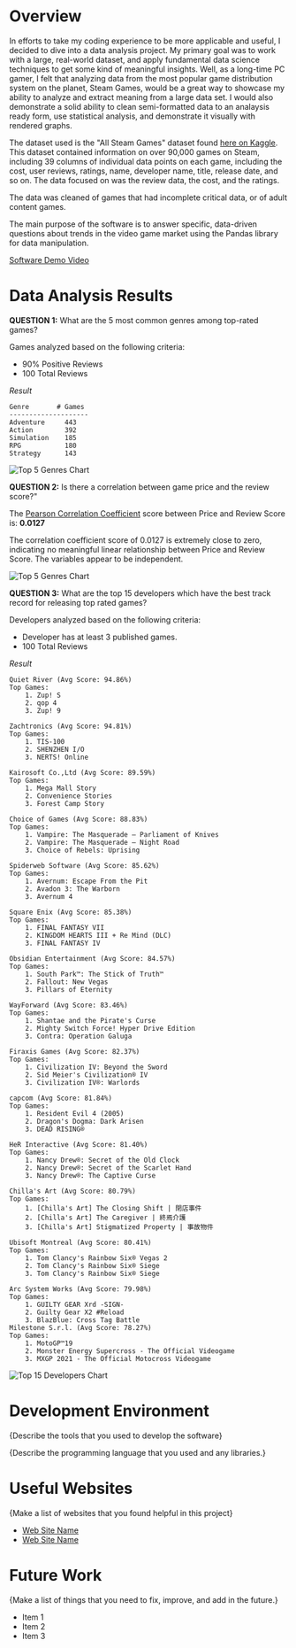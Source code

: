 # Overview

In efforts to take my coding experience to be more applicable and useful, I decided to dive into a data analysis project. My primary goal was to work with a large, real-world dataset,  and apply fundamental  data science techniques to get some  kind of meaningful insights. Well, as a long-time PC gamer, I felt that analyzing data from the most popular game distribution system on the planet, Steam Games, would be a great way to showcase my ability to analyze and extract meaning from a large data set. I would also demonstrate a solid ability to clean semi-formatted data to an analaysis ready form, use statistical analysis, and demonstrate it visually with rendered graphs.

The dataset used is the "All Steam Games" dataset found [here on Kaggle](https://www.kaggle.com/datasets/joebeachcapital/top-1000-steam-games?resource=download&select=93182_steam_games.csv). This dataset contained information on over 90,000 games on Steam, including 39 columns of individual data points on each game, including the cost, user reviews, ratings, name, developer name, title, release date, and so on. The data focused on was the review data, the cost, and the ratings.

The data was cleaned of games that had incomplete critical data, or of adult content games.

The main purpose of the software is to answer specific, data-driven questions about trends in the video game market using the Pandas library for data manipulation.

[Software Demo Video](http://youtube.link.goes.here)

# Data Analysis Results

**QUESTION 1:** What are the 5 most common genres among top-rated games?

Games analyzed based on the following criteria:
* 90% Positive Reviews
* 100 Total Reviews

*Result*

    Genre       # Games
    --------------------
    Adventure     443
    Action        392
    Simulation    185
    RPG           180
    Strategy      143

 ![Top 5 Genres Chart](q1_top_genres.png)

 **QUESTION 2:** Is there a correlation between game price and the review score?"

 The [Pearson Correlation Coefficient](https://www.statology.org/pearson-correlation-coefficient/) score between Price and Review Score is: **0.0127**

 The correlation coefficient score of 0.0127 is extremely close to zero, indicating no meaningful linear relationship between Price and Review Score. The variables appear to be independent.

 ![Top 5 Genres Chart](q2_price_vs_review.png)

 **QUESTION 3:** What are the top 15 developers which have the best track record for releasing top rated games?

Developers analyzed based on the following criteria:
* Developer has at least 3 published games.
* 100 Total Reviews

*Result*

    Quiet River (Avg Score: 94.86%)
    Top Games:
        1. Zup! S
        2. qop 4
        3. Zup! 9

    Zachtronics (Avg Score: 94.81%)
    Top Games:
        1. TIS-100
        2. SHENZHEN I/O
        3. NERTS! Online

    Kairosoft Co.,Ltd (Avg Score: 89.59%)
    Top Games:
        1. Mega Mall Story
        2. Convenience Stories
        3. Forest Camp Story

    Choice of Games (Avg Score: 88.83%)
    Top Games:
        1. Vampire: The Masquerade — Parliament of Knives
        2. Vampire: The Masquerade — Night Road
        3. Choice of Rebels: Uprising

    Spiderweb Software (Avg Score: 85.62%)
    Top Games:
        1. Avernum: Escape From the Pit
        2. Avadon 3: The Warborn
        3. Avernum 4

    Square Enix (Avg Score: 85.38%)
    Top Games:
        1. FINAL FANTASY VII
        2. KINGDOM HEARTS III + Re Mind (DLC)
        3. FINAL FANTASY IV

    Obsidian Entertainment (Avg Score: 84.57%)
    Top Games:
        1. South Park™: The Stick of Truth™
        2. Fallout: New Vegas
        3. Pillars of Eternity

    WayForward (Avg Score: 83.46%)
    Top Games:
        1. Shantae and the Pirate's Curse
        2. Mighty Switch Force! Hyper Drive Edition
        3. Contra: Operation Galuga

    Firaxis Games (Avg Score: 82.37%)
    Top Games:
        1. Civilization IV: Beyond the Sword
        2. Sid Meier's Civilization® IV
        3. Civilization IV®: Warlords

    capcom (Avg Score: 81.84%)
    Top Games:
        1. Resident Evil 4 (2005)
        2. Dragon's Dogma: Dark Arisen
        3. DEAD RISING®

    HeR Interactive (Avg Score: 81.40%)
    Top Games:
        1. Nancy Drew®: Secret of the Old Clock
        2. Nancy Drew®: Secret of the Scarlet Hand
        3. Nancy Drew®: The Captive Curse

    Chilla's Art (Avg Score: 80.79%)
    Top Games:
        1. [Chilla's Art] The Closing Shift | 閉店事件
        2. [Chilla's Art] The Caregiver | 終焉介護
        3. [Chilla's Art] Stigmatized Property | 事故物件

    Ubisoft Montreal (Avg Score: 80.41%)
    Top Games:
        1. Tom Clancy's Rainbow Six® Vegas 2
        2. Tom Clancy's Rainbow Six® Siege
        3. Tom Clancy's Rainbow Six® Siege

    Arc System Works (Avg Score: 79.98%)
    Top Games:
        1. GUILTY GEAR Xrd -SIGN-
        2. Guilty Gear X2 #Reload
        3. BlazBlue: Cross Tag Battle
    Milestone S.r.l. (Avg Score: 78.27%)
    Top Games:
        1. MotoGP™19
        2. Monster Energy Supercross - The Official Videogame
        3. MXGP 2021 - The Official Motocross Videogame

 ![Top 15 Developers Chart](q3_top_developers.png)

# Development Environment

{Describe the tools that you used to develop the software}

{Describe the programming language that you used and any libraries.}

# Useful Websites

{Make a list of websites that you found helpful in this project}
* [Web Site Name](http://url.link.goes.here)
* [Web Site Name](http://url.link.goes.here)

# Future Work

{Make a list of things that you need to fix, improve, and add in the future.}
* Item 1
* Item 2
* Item 3